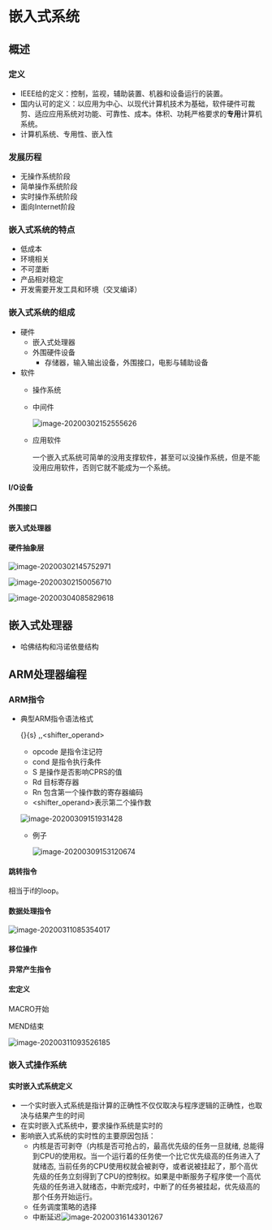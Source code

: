 # 嵌入式系统

## 概述

### 定义

+ IEEE给的定义：控制，监视，辅助装置、机器和设备运行的装置。
+ 国内认可的定义：以应用为中心、以现代计算机技术为基础，软件硬件可裁剪、适应应用系统对功能、可靠性、成本。体积、功耗严格要求的**专用**计算机系统。
+ 计算机系统、专用性、嵌入性  

### 发展历程

+ 无操作系统阶段
+ 简单操作系统阶段
+ 实时操作系统阶段
+ 面向Internet阶段

### 嵌入式系统的特点

+ 低成本
+ 环境相关
+ 不可垄断
+ 产品相对稳定
+ 开发需要开发工具和环境（交叉编译）

### 嵌入式系统的组成

+ 硬件
  + 嵌入式处理器
  + 外围硬件设备
    + 存储器，输入输出设备，外围接口，电影与辅助设备
+ 软件
  + 操作系统
  
  + 中间件
  
    ![image-20200302152555626](C:\Users\admin\AppData\Roaming\Typora\typora-user-images\image-20200302152555626.png)
  
  + 应用软件
  
    一个嵌入式系统可简单的没用支撑软件，甚至可以没操作系统，但是不能没用应用软件，否则它就不能成为一个系统。

#### I/O设备

#### 外围接口

#### 嵌入式处理器

#### 硬件抽象层

![image-20200302145752971](C:\Users\admin\AppData\Roaming\Typora\typora-user-images\image-20200302145752971.png)

![image-20200302150056710](C:\Users\admin\AppData\Roaming\Typora\typora-user-images\image-20200302150056710.png)

![image-20200304085829618](C:\Users\admin\AppData\Roaming\Typora\typora-user-images\image-20200304085829618.png)

## 嵌入式处理器

+ 哈佛结构和冯诺依曼结构

## ARM处理器编程

### ARM指令

+ 典型ARM指令语法格式

  <opcode>{<cond>}{s} <Rd>,<Rn>,<shifter_operand>

  + opcode 是指令注记符
  + cond 是指令执行条件
  + S 是操作是否影响CPRS的值
  + Rd 目标寄存器
  + Rn 包含第一个操作数的寄存器编码
  + <shifter_operand>表示第二个操作数

  ![image-20200309151931428](C:\Users\admin\AppData\Roaming\Typora\typora-user-images\image-20200309151931428.png)

  + 例子
  
    ![image-20200309153120674](C:\Users\admin\AppData\Roaming\Typora\typora-user-images\image-20200309153120674.png)

#### 跳转指令

相当于if的loop。

#### 数据处理指令

![image-20200311085354017](C:\Users\admin\AppData\Roaming\Typora\typora-user-images\image-20200311085354017.png)

#### 移位操作

#### 异常产生指令

#### 宏定义

MACRO开始

MEND结束

![image-20200311093526185](C:\Users\admin\AppData\Roaming\Typora\typora-user-images\image-20200311093526185.png)



### 嵌入式操作系统

#### 实时嵌入式系统定义

+ 一个实时嵌入式系统是指计算的正确性不仅仅取决与程序逻辑的正确性，也取决与结果产生的时间
+ 在实时嵌入式系统中，要求操作系统是实时的
+ 影响嵌入式系统的实时性的主要原因包括：
  + 内核是否可剥夺（内核是否可抢占的，最高优先级的任务一旦就绪, 总能得到CPU的使用权。当一个运行着的任务使一个比它优先级高的任务进入了就绪态, 当前任务的CPU使用权就会被剥夺，或者说被挂起了，那个高优先级的任务立刻得到了CPU的控制权。如果是中断服务子程序使一个高优先级的任务进入就绪态，中断完成时，中断了的任务被挂起，优先级高的那个任务开始运行。
  + 任务调度策略的选择
  + 中断延迟![image-20200316143301267](C:\Users\admin\AppData\Roaming\Typora\typora-user-images\image-20200316143301267.png)

​		